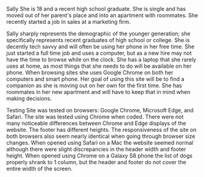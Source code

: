 Sally
She is 18 and a recent high school graduate. She is single and has moved out of her parent's place and into an apartment with roommates. She recently started a job in sales at a marketing firm.

Sally sharply represents the demographic of the younger generation; she specifically represents recent graduates of high school or college. She is decently tech savvy and will often be using her phone in her free time. She just started a full time job and uses a computer, but as a new hire may not have the time to browse while on the clock. She has a laptop that she rarely uses at home, as most things that she needs to do will be available on her phone. When browsing sites she uses Google Chrome on both her computers and smart phone. Her goal of using this site will be to find a companion as she is moving out on her own for the first time. She has roommates in her new apartment and will have to keep that in mind when making decisions.

Testing
Site was tested on browsers: Google Chrome, Microsoft Edge, and Safari. The site was tested using Chrome when coded.
There were not many noticeable differences between Chrome and Edge displays of the website. The footer has different heights. The responsiveness of the site on both browsers also seem nearly identical when going through browser size changes. When opened using Safari on a Mac the website seemed normal although there were slight discrepancies in the header width and footer height. When opened using Chrome on a Galaxy S8 phone the list of dogs properly shrank to 1 column, but the header and footer do not cover the entire width of the screen.